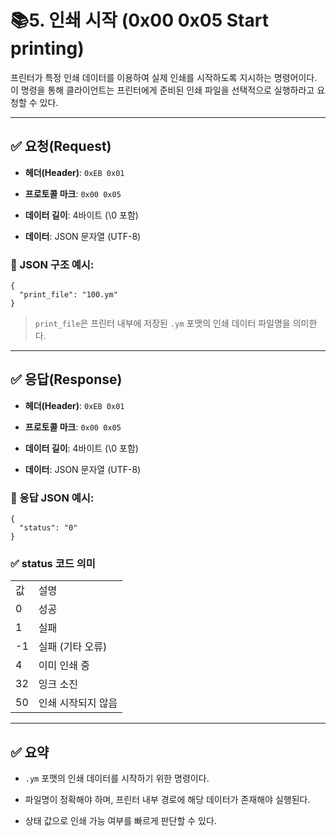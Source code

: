 # 📚5. 인쇄 시작 (0x00 0x05 Start printing)

프린터가 특정 인쇄 데이터를 이용하여 실제 인쇄를 시작하도록 지시하는 명령어이다. 이 명령을 통해
클라이언트는 프린터에게 준비된 인쇄 파일을 선택적으로 실행하라고 요청할 수 있다.

---

## ✅ 요청(Request)

- **헤더(Header)**: `0xEB 0x01`
    
- **프로토콜 마크**: `0x00 0x05`
    
- **데이터 길이**: 4바이트 (\0 포함)
    
- **데이터**: JSON 문자열 (UTF-8)
    

### 📄 JSON 구조 예시:

```
{
  "print_file": "100.ym"
}
```

> `print_file`은 프린터 내부에 저장된 `.ym` 포맷의 인쇄 데이터 파일명을 의미한다.

---

## ✅ 응답(Response)

- **헤더(Header)**: `0xEB 0x01`
    
- **프로토콜 마크**: `0x00 0x05`
    
- **데이터 길이**: 4바이트 (\0 포함)
    
- **데이터**: JSON 문자열 (UTF-8)
    

### 📄 응답 JSON 예시:

```
{
  "status": "0"
}
```

### ✅ status 코드 의미

|   |   |
|---|---|
|값|설명|
|0|성공|
|1|실패|
|-1|실패 (기타 오류)|
|4|이미 인쇄 중|
|32|잉크 소진|
|50|인쇄 시작되지 않음|

---

## ✅ 요약

- `.ym` 포맷의 인쇄 데이터를 시작하기 위한 명령이다.
    
- 파일명이 정확해야 하며, 프린터 내부 경로에 해당 데이터가 존재해야 실행된다.
    
- 상태 값으로 인쇄 가능 여부를 빠르게 판단할 수 있다.